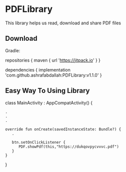 # PDFLibrary

This library helps us read, download and share PDF files


## Download
Gradle:

repositories {
   maven { url 'https://jitpack.io' }
}



dependencies {
 implementation 'com.github.ashrafabdallah:PDFLibrary:v1.1.0'
	}
## Easy Way To Using Library
class MainActivity : AppCompatActivity() {
  
    .
    .
    .
    
    override fun onCreate(savedInstanceState: Bundle?) {
       .
     
       btn.setOnClickListener {
          PDF.showPdf(this,"https://dukqovpycvvvc.pdf")
       }
    }
   } 
